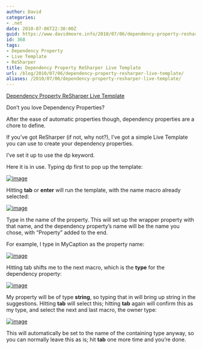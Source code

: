 ```yaml
---
author: David
categories:
- .net
date: 2010-07-06T22:30:00Z
guid: https://www.davidmoore.info/2010/07/06/dependency-property-resharper-live-template/
id: 368
tags:
- Dependency Property
- Live Template
- ReSharper
title: Dependency Property ReSharper Live Template
url: /blog/2010/07/06/dependency-property-resharper-live-template/
aliases: /2010/07/06/dependency-property-resharper-live-template/
---
```


[Dependency Property ReSharper Live Template](/wp-content/uploads/2010/07/DependencyPropertyLiveTemplate.zip)

Don’t you love Dependency Properties?

After the ease of automatic properties though, dependency properties are a chore to define.

If you’ve got ReSharper (if not, why not?), I’ve got a simple Live Template you can use to create your dependency properties.

I’ve set it up to use the dp keyword.

Here it is in use. Typing dp first to pop up the template:

[<img class="wlDisabledImage" style="margin: 0px; display: inline; border-width: 0px;" title="image" src="/wp-content/uploads/2010/07/image.png" border="0" alt="image" />](/wp-content/uploads/2010/07/image.png)

Hitting **tab** or **enter** will run the template, with the name macro already selected:

[<img class="wlDisabledImage" style="margin: 0px; display: inline; border-width: 0px;" title="image" src="/wp-content/uploads/2010/07/image1.png" border="0" alt="image" />](/wp-content/uploads/2010/07/image1.png)

Type in the name of the property. This will set up the wrapper property with that name, and the dependency property’s name will be the name you chose, with “Property” added to the end.

For example, I type in MyCaption as the property name:

[<img class="wlDisabledImage" style="margin: 0px; display: inline; border-width: 0px;" title="image" src="/wp-content/uploads/2010/07/image2.png" border="0" alt="image" />](/wp-content/uploads/2010/07/image2.png)

Hitting tab shifts me to the next macro, which is the **type** for the dependency property:

[<img class="wlDisabledImage" style="display: inline; border-width: 0px;" title="image" src="/wp-content/uploads/2010/07/image3.png" border="0" alt="image" />](/wp-content/uploads/2010/07/image3.png)

My property will be of type **string**, so typing that in will bring up string in the suggestions. Hitting **tab** will select this; hitting **tab** again will confirm this as my type, and select the next and last macro, the owner type:

[<img class="wlDisabledImage" style="margin: 0px; display: inline; border-width: 0px;" title="image" src="/wp-content/uploads/2010/07/image4.png" border="0" alt="image" />](/wp-content/uploads/2010/07/image4.png)

This will automatically be set to the name of the containing type anyway, so you can normally leave this as is; hit **tab** one more time and you’re done.
